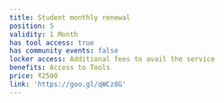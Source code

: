 ```yaml
---
title: Student monthly renewal
position: 5
validity: 1 Month
has tool access: true
has community events: false
locker access: Additional fees to avail the service
benefits: Access to Tools
price: ₹2500
link: 'https://goo.gl/qWCz8G'
---
```


